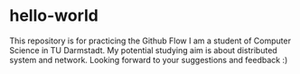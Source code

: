 # hello-world
This repository is for practicing the Github Flow
I am a student of Computer Science in TU Darmstadt. My potential studying aim is about distributed system and network. Looking forward to your suggestions and feedback :)
